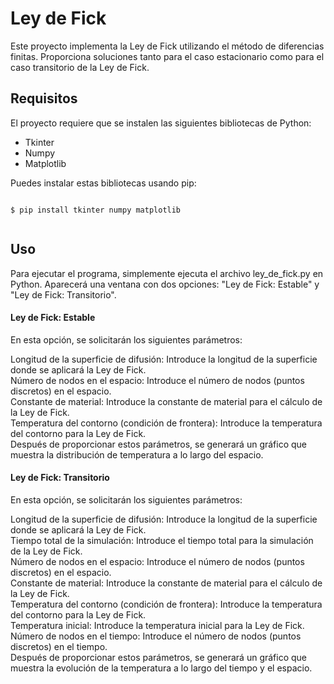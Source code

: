 # Ley de Fick

Este proyecto implementa la Ley de Fick utilizando el método de diferencias finitas. Proporciona soluciones tanto para el caso estacionario como para el caso transitorio de la Ley de Fick.

## Requisitos

El proyecto requiere que se instalen las siguientes bibliotecas de Python:
- Tkinter
- Numpy
- Matplotlib

Puedes instalar estas bibliotecas usando pip:
<pre><code>
$ pip install tkinter numpy matplotlib

</code></pre>


## Uso
Para ejecutar el programa, simplemente ejecuta el archivo ley_de_fick.py en Python. Aparecerá una ventana con dos opciones: "Ley de Fick: Estable" y "Ley de Fick: Transitorio".

#### Ley de Fick: Estable
En esta opción, se solicitarán los siguientes parámetros:

Longitud de la superficie de difusión: Introduce la longitud de la superficie donde se aplicará la Ley de Fick.<br>
Número de nodos en el espacio: Introduce el número de nodos (puntos discretos) en el espacio.<br>
Constante de material: Introduce la constante de material para el cálculo de la Ley de Fick.<br>
Temperatura del contorno (condición de frontera): Introduce la temperatura del contorno para la Ley de Fick.<br>
Después de proporcionar estos parámetros, se generará un gráfico que muestra la distribución de temperatura a lo largo del espacio.<br>

#### Ley de Fick: Transitorio
En esta opción, se solicitarán los siguientes parámetros:

Longitud de la superficie de difusión: Introduce la longitud de la superficie donde se aplicará la Ley de Fick.<br>
Tiempo total de la simulación: Introduce el tiempo total para la simulación de la Ley de Fick.<br>
Número de nodos en el espacio: Introduce el número de nodos (puntos discretos) en el espacio.<br>
Constante de material: Introduce la constante de material para el cálculo de la Ley de Fick.<br>
Temperatura del contorno (condición de frontera): Introduce la temperatura del contorno para la Ley de Fick.<br>
Temperatura inicial: Introduce la temperatura inicial para la Ley de Fick.<br>
Número de nodos en el tiempo: Introduce el número de nodos (puntos discretos) en el tiempo.<br>
Después de proporcionar estos parámetros, se generará un gráfico que muestra la evolución de la temperatura a lo largo del tiempo y el espacio.<br>
